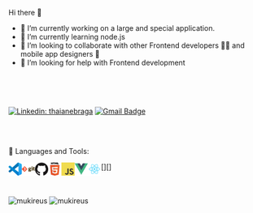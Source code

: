 Hi there 👋

- 🔭 I’m currently working on a large and special application.
- 🌱 I’m currently learning node.js
- 👯 I’m looking to collaborate with other Frontend developers 👩‍💻 and mobile app designers 🎨
- 🤔 I’m looking for help with Frontend development


<br />
<br />
<br />

[![Linkedin: thaianebraga](https://img.shields.io/badge/-ynsrttp-blue?style=flat-square&logo=Linkedin&logoColor=white&link=https://www.linkedin.com/in/yunus-ortatepe-779947129/)](https://www.linkedin.com/in/yunus-ortatepe-779947129/)
[![Gmail Badge](https://img.shields.io/badge/-ynsrttp-c14438?style=flat&logo=Gmail&logoColor=white&link=mailto:eneskaraosman53@gmail.com)](mailto:yunusortatepee@gmail.com)

<br />
<br />

🔧 Languages and Tools:

[<img align="left" alt="Visual Studio Code" width="26px" src="https://raw.githubusercontent.com/github/explore/80688e429a7d4ef2fca1e82350fe8e3517d3494d/topics/visual-studio-code/visual-studio-code.png" />][vsCode]
[<img align="left" alt="Git" width="26px" src="https://raw.githubusercontent.com/github/explore/80688e429a7d4ef2fca1e82350fe8e3517d3494d/topics/git/git.png" />][git]
[<img align="left" alt="GitHub" width="26px" src="https://raw.githubusercontent.com/github/explore/78df643247d429f6cc873026c0622819ad797942/topics/github/github.png" />][github]
[<img align="left" alt="Html" width="26px" src="https://raw.githubusercontent.com/github/explore/cebd63002168a05a6a642f309227eefeccd92950/topics/html/html.png" />][]
[<img align="left" alt="Java Script" width="26px" src="https://raw.githubusercontent.com/github/explore/cebd63002168a05a6a642f309227eefeccd92950/topics/javascript/javascript.png" />][javascript]
[<img align="left" alt="Vue.js" width="26px" src="https://raw.githubusercontent.com/github/explore/cebd63002168a05a6a642f309227eefeccd92950/topics/vue/vue.png" />][vue]
[<img align="left" alt="React.js" width="26px" src="https://raw.githubusercontent.com/github/explore/cebd63002168a05a6a642f309227eefeccd92950/topics/react/react.png" />][react]


<br />
<br />


<img height="180em" align="center" src="https://github-readme-stats.vercel.app/api?username=ynsrttp&show_icons=true&locale=en&theme=algolia&include_all_commits=true&count_private=true" alt="mukireus"/>
<img height="180em" align="center" src="https://github-readme-stats.vercel.app/api/top-langs?username=ynsrttp&show_icons=true&locale=en&layout=compact&langs_count=8&theme=algolia" alt="mukireus"/>

<br />
<br />



[linkedin]: https://www.linkedin.com/in/yunus-ortatepe-779947129/
[gmail]: mailto:yunusortatepee@gmail.com
[vsCode]: https://code.visualstudio.com/
[git]: https://git-scm.com/
[vue]: https://vuejs.org/
[github]: https://github.com/IbrahimTalha0
[javascript]:https://www.javascript.com/
[react]: https://react.dev/
